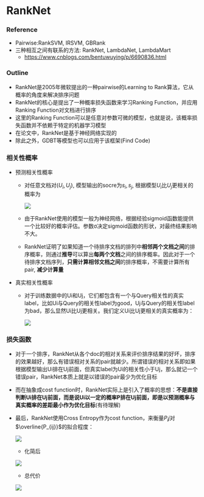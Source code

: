 # RankNet

### Reference
+ Pairwise:RankSVM, IRSVM, GBRank
+ 三种相互之间有联系的方法: RankNet, LambdaNet, LambdaMart
	+ https://www.cnblogs.com/bentuwuying/p/6690836.html

### Outline
+ RankNet是2005年微软提出的一种pairwise的Learning to Rank算法，它从概率的角度来解决排序问题
+ RankNet的核心是提出了一种概率损失函数来学习Ranking Function，并应用Ranking Function对文档进行排序
+ 这里的Ranking Function可以是任意对参数可微的模型，也就是说，该概率损失函数并不依赖于特定的机器学习模型
+ 在论文中，RankNet是基于神经网络实现的
+ 除此之外，GDBT等模型也可以应用于该框架(Find Code)

### 相关性概率
+ 预测相关性概率
	+ 对任意文档对($U_i, U_j$), 模型输出的socre为$s_i, s_j$, 根据模型$U_i$比$U_j$更相关的概率为
	
        ![](https://images2015.cnblogs.com/blog/995611/201704/995611-20170410222341547-853790528.png)
        
	+ 由于RankNet使用的模型一般为神经网络，根据经验sigmoid函数能提供一个比较好的概率评估。参数σ决定sigmoid函数的形状，对最终结果影响不大。
	+ RankNet证明了如果知道一个待排序文档的排列中**相邻两个文档之间**的排序概率，则通过**推导**可以算出**每两个文档**之间的排序概率。因此对于一个待排序文档序列，**只需计算相邻文档之间**的排序概率，不需要计算所有pair, **减少计算量**

+ 真实相关性概率
	+ 对于训练数据中的Ui和Uj，它们都包含有一个与Query相关性的真实label，比如Ui与Query的相关性label为good，Uj与Query的相关性label为bad，那么显然Ui比Uj更相关。我们定义Ui比Uj更相关的真实概率为：
	
        ![](https://images2015.cnblogs.com/blog/995611/201704/995611-20170410222552610-1325728811.png)
        
### 损失函数
+ 对于一个排序，RankNet从各个doc的相对关系来评价排序结果的好坏，排序的效果越好，那么有错误相对关系的pair就越少。所谓错误的相对关系即如果根据模型输出Ui排在Uj前面，但真实label为Ui的相关性小于Uj，那么就记一个错误pair，RankNet本质上就是以错误的pair最少为优化目标
+ 而在抽象成cost function时，RankNet实际上是引入了概率的思想：**不是直接判断Ui排在Uj前面，而是说Ui以一定的概率P排在Uj前面，即是以预测概率与真实概率的差距最小作为优化目标**(有待理解)
+ 最后，RankNet使用Cross Entropy作为cost function，来衡量$P_ij$对$\overline{P_{ij}}$的拟合程度：

	![](https://images2015.cnblogs.com/blog/995611/201704/995611-20170410223629126-2010235399.png)
        
	+ 化简后
        
	![](https://images2015.cnblogs.com/blog/995611/201704/995611-20170410224734376-70574599.png)
        
	+ 总代价

	![](https://images2015.cnblogs.com/blog/995611/201704/995611-20170410230610891-212646347.png)

